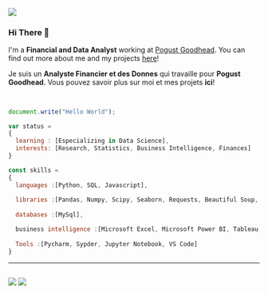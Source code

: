 ![](https://komarev.com/ghpvc/?username=LeonardoTerra)
### Hi There 👋
I'm a **Financial and Data Analyst** working at [Pogust Goodhead](https://pogustgoodhead.com). 
You can find out more about me and my projects [here](https://linktr.ee/leonardoterra)!

Je suis un **Analyste Financier et des Donnes** qui travaille pour **Pogust Goodhead**.
Vous pouvez savoir plus sur moi et mes projets **ici**!
##

```js

document.write("Hello World");

var status = 
{ 
  learning : [Especializing in Data Science],
  interests: [Research, Statistics, Business Intelligence, Finances]
}

const skills = 
{
  languages :[Python, SQL, Javascript],
  
  libraries :[Pandas, Numpy, Scipy, Seaborn, Requests, Beautiful Soup, Selenium],
  
  databases :[MySql],

  business intelligence :[Microsoft Excel, Microsoft Power BI, Tableau, Qlik Sense],
  
  Tools :[Pycharm, Sypder, Jupyter Notebook, VS Code]
}
```
---
##
<div>
  <a href="https://www.linkedin.com/in/leonardo-terra-97b592124/" target="_blank"><img src="https://img.shields.io/badge/linkedin-%2312100E.svg?&style=for-the-badge&logo=linkedin&logoColor=white&color=blue" /></a>
  <a href="https://linktr.ee/leonardoterra" target="_blank"><img src="https://img.shields.io/badge/linktree-%2312100E.svg?&style=for-the-badge&logo=linktree&logoColor=black&color=green" /></a>
</div>

<!---
LeonardoTerra/LeonardoTerra is a ✨ special ✨ repository because its `README.md` (this file) appears on your GitHub profile.
You can click the Preview link to take a look at your changes.
--->
